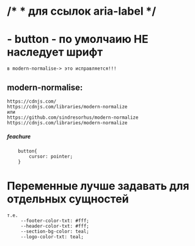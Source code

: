 # /* * для ссылок aria-label */

    

# - button - по умолчаию НЕ наследует шрифт

    в modern-normalise-> это исправляется!!!

## modern-normalise:

    https://cdnjs.com/
    https://cdnjs.com/libraries/modern-normalize
    или
    https://github.com/sindresorhus/modern-normalize
    https://cdnjs.com/libraries/modern-normalize

##### feachure

        button{
            cursor: pointer;
        }

# Переменные лучше задавать для отдельных сущностей
    т.е.
         --footer-color-txt: #fff;
         --header-color-txt: #fff;
         --section-bg-color: teal;
         --logo-color-txt: teal;
    
